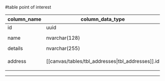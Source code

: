 #table point of interest

| column_name | column_data_type                                  | index |
| ----------- | ------------------------------------------------- | ----- |
| id          | uuid                                              | PK NN |
| name        | nvarchar(128)                                     | NN `UQ TOGETHER`    |
| details     | nvarchar(255)                                     |       |
| address     | [[canvas/tables/tbl_addresses\|tbl_addresses]].id | FK NN `UQ TOGETHER` | 

---
